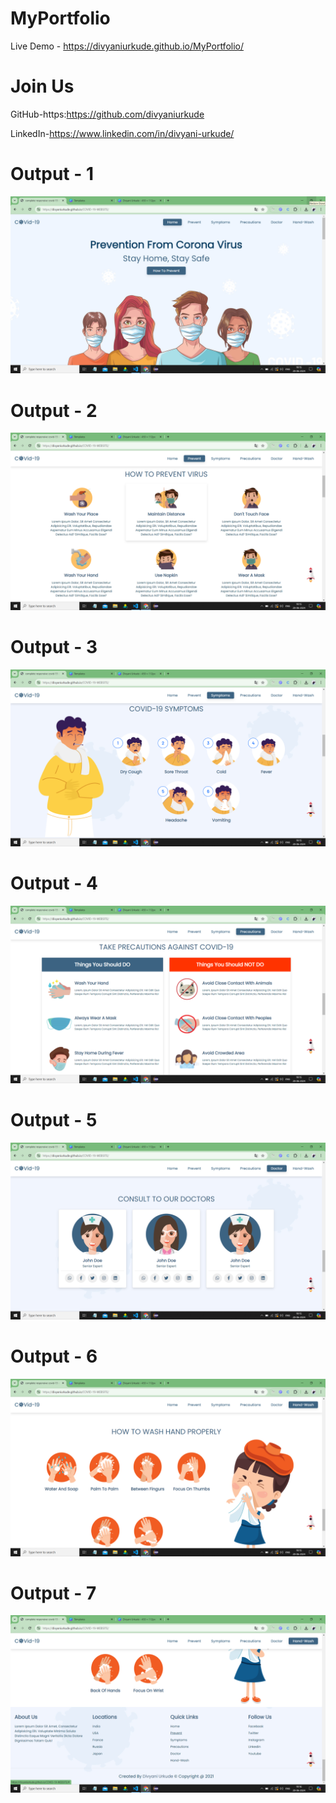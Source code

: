 # MyPortfolio



Live Demo - https://divyaniurkude.github.io/MyPortfolio/

# Join Us

GitHub-https:https://github.com/divyaniurkude

LinkedIn-https://www.linkedin.com/in/divyani-urkude/

# Output - 1

![Screenshot (419)](https://github.com/divyaniurkude/COVID-19-WEBSITE/blob/main/Screenshot%20(419).png)

# Output - 2

![Screenshot (420)](https://github.com/divyaniurkude/COVID-19-WEBSITE/blob/main/Screenshot%20(420).png)

# Output - 3

![Screenshot (421)](https://github.com/divyaniurkude/COVID-19-WEBSITE/blob/main/Screenshot%20(421).png)


# Output - 4

![Screenshot (422)](https://github.com/divyaniurkude/COVID-19-WEBSITE/blob/main/Screenshot%20(422).png)

# Output - 5

![Screenshot (423)](https://github.com/divyaniurkude/COVID-19-WEBSITE/blob/main/Screenshot%20(423).png)

# Output - 6

![Screenshot (424)](https://github.com/divyaniurkude/COVID-19-WEBSITE/blob/main/Screenshot%20(424).png)

# Output - 7

![Screenshot (425)](https://github.com/divyaniurkude/COVID-19-WEBSITE/blob/main/Screenshot%20(425).png)
